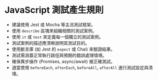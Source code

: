 # JavaScript 測試產生規則

- 建議使用 Jest 或 Mocha 等主流測試框架。
- 使用 `describe` 區塊來組織相關的測試案例。
- 使用 `it` 或 `test` 來定義每一個獨立的測試案例。
- 測試案例的描述應清晰說明其測試目的。
- 使用斷言庫 (如 Jest 的 `expect` 或 Chai) 來驗證結果。
- 測試需涵蓋正常執行路徑與預期的錯誤處理情境。
- 確保異步操作 (Promises, async/await) 被正確測試。
- 適當使用 `beforeEach`, `afterEach`, `beforeAll`, `afterAll` 進行測試設定與清理。
